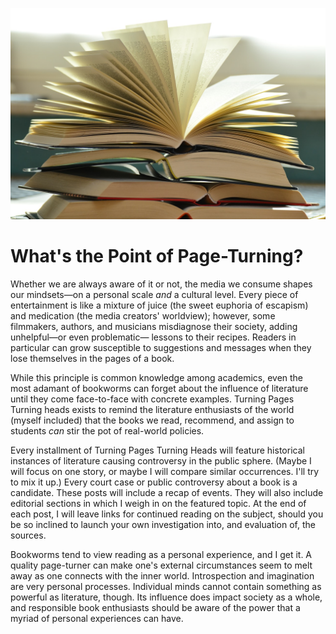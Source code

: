 ![Open Book](https://github.com/MMOG77/01-My-Blog/blob/master/Boox.jpeg)
# What's the Point of Page-Turning?

Whether we are always aware of it or not, the media we consume shapes our mindsets&mdash;on a personal scale *and* a cultural level. Every piece of entertainment is like a mixture of juice (the sweet euphoria of escapism) and medication (the media creators' worldview); however, some filmmakers, authors, and musicians misdiagnose their society, adding unhelpful&mdash;or even problematic&mdash; lessons to their recipes. Readers in particular can grow susceptible to suggestions and messages when they lose themselves in the pages of a book.

While this principle is common knowledge among academics, even the most adamant of bookworms can forget about the influence of literature until they come face-to-face with concrete examples. Turning Pages Turning heads exists to remind the literature enthusiasts of the world (myself included) that the books we read, recommend, and assign to students *can* stir the pot of real-world policies.

Every installment of Turning Pages Turning Heads will feature historical instances of literature causing controversy in the public sphere. (Maybe I will focus on one story, or maybe I will compare similar occurrences. I'll try to mix it up.) Every court case or public controversy about a book is a candidate. These posts will include a recap of events. They will also include editorial sections in which I weigh in on the featured topic. At the end of each post, I will leave links for continued reading on the subject, should you be so inclined to launch your own investigation into, and evaluation of, the sources.

Bookworms tend to view reading as a personal experience, and I get it. A quality page-turner can make one's external circumstances seem to melt away as one connects with the inner world. Introspection and imagination are very personal processes. Individual minds cannot contain something as powerful as literature, though. Its influence does impact society as a whole, and responsible book enthusiasts should be aware of the power that a myriad of personal experiences can have.
